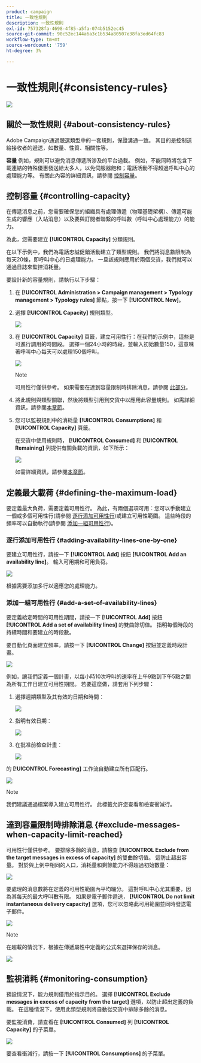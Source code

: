 ```yaml
---
product: campaign
title: 一致性規則
description: 一致性規則
exl-id: 757328fa-4698-4f85-a5fa-074b5152ec45
source-git-commit: 90c52ec144a6a3c1b534a80507e38fa3ed64fc83
workflow-type: tm+mt
source-wordcount: '759'
ht-degree: 3%

---
```


# 一致性規則{#consistency-rules}

![](../../assets/common.svg)

## 關於一致性規則 {#about-consistency-rules}

Adobe Campaign通過競選類型中的一套規則，保證溝通一致。 其目的是控制送給接收者的遞送，如數量、性質、相關性等。

**容量** 例如，規則可以避免消息傳遞所涉及的平台過載。 例如，不能同時將包含下載連結的特殊優惠發送給太多人，以免伺服器飽和；電話活動不得超過呼叫中心的處理能力等。 有關此內容的詳細資訊，請參閱 [控制容量](#controlling-capacity)。

## 控制容量 {#controlling-capacity}

在傳遞消息之前，您需要確保您的組織具有處理傳遞（物理基礎架構）、傳遞可能生成的響應（入站消息）以及要與訂閱者聯繫的呼叫數（呼叫中心處理能力）的能力。

為此，您需要建立 **[!UICONTROL Capacity]** 分類規則。

在以下示例中，我們為電話忠誠促銷活動建立了類型規則。 我們將消息數限制為每天20條，即呼叫中心的日處理能力。 一旦該規則應用於兩個交貨，我們就可以通過日誌來監控消耗量。

要設計新的容量規則，請執行以下步驟：

1. 在 **[!UICONTROL Administration > Campaign management > Typology management > Typology rules]** 節點，按一下 **[!UICONTROL New]**。
1. 選擇 **[!UICONTROL Capacity]** 規則類型。

   ![](assets/campaign_opt_create_capacity_01.png)

1. 在 **[!UICONTROL Capacity]** 頁籤，建立可用性行：在我們的示例中，這些是可進行調用的時間段。 選擇一個24小時的時段，並輸入初始數量150，這意味著呼叫中心每天可以處理150個呼叫。

   ![](assets/campaign_opt_create_capacity_02.png)

   >[!NOTE]
   >
   >可用性行僅供參考。 如果需要在達到容量限制時排除消息，請參閱 [此部分](#exclude-messages-when-capacity-limit-reached)。

1. 將此規則與類型關聯，然後將類型引用到交貨中以應用此容量規則。 如需詳細資訊，請參閱[本章節](applying-rules.md#applying-a-typology-to-a-delivery)。
1. 您可以監視規則中的消耗量 **[!UICONTROL Consumptions]** 和 **[!UICONTROL Capacity]** 頁籤。

   在交貨中使用規則時， **[!UICONTROL Consumed]** 和 **[!UICONTROL Remaining]** 列提供有關負載的資訊，如下所示：

   ![](assets/campaign_opt_create_capacity_03.png)

   如需詳細資訊，請參閱[本章節](#monitoring-consumption)。

## 定義最大載荷 {#defining-the-maximum-load}

要定義最大負荷，需要定義可用性行。 為此，有兩個選項可用：您可以手動建立一個或多個可用性行(請參閱 [逐行添加可用性行](#adding-availability-lines-one-by-one))或建立可用性範圍。 這些時段的頻率可以自動執行(請參閱 [添加一組可用性行](#add-a-set-of-availability-lines))。

### 逐行添加可用性行 {#adding-availability-lines-one-by-one}

要建立可用性行，請按一下 **[!UICONTROL Add]** 按鈕 **[!UICONTROL Add an availability line]**。 輸入可用期和可用負荷。

![](assets/campaign_opt_create_capacity_02.png)

根據需要添加多行以適應您的處理能力。

### 添加一組可用性行 {#add-a-set-of-availability-lines}

要定義給定時間的可用性期間，請按一下 **[!UICONTROL Add]** 按鈕 **[!UICONTROL Add a set of availability lines]** 的雙曲餘切值。 指明每個時段的持續時間和要建立的時段數。

要自動化頁面建立頻率，請按一下 **[!UICONTROL Change]** 按鈕並定義時段計畫。

![](assets/campaign_opt_create_capacity_07.png)

例如，讓我們定義一個計畫，以每小時10次呼叫的速率在上午9點到下午5點之間為所有工作日建立可用性期間。 若要這麼做，請套用下列步驟：

1. 選擇週期類型及其有效的日期和時間：

   ![](assets/campaign_opt_create_capacity_08.png)

1. 指明有效日期：

   ![](assets/campaign_opt_create_capacity_09.png)

1. 在批准前檢查計畫：

   ![](assets/campaign_opt_create_capacity_10.png)

的 **[!UICONTROL Forecasting]** 工作流自動建立所有匹配行。

![](assets/campaign_opt_create_capacity_12.png)

>[!NOTE]
>
>我們建議通過檔案導入建立可用性行。 此標籤允許您查看和檢查衝減行。

## 達到容量限制時排除消息 {#exclude-messages-when-capacity-limit-reached}

可用性行僅供參考。 要排除多餘的消息，請檢查 **[!UICONTROL Exclude from the target messages in excess of capacity]** 的雙曲餘切值。 這防止超出容量。 對於與上例中相同的人口，消耗量和剩餘能力不得超過初始數量：

![](assets/campaign_opt_create_capacity_04.png)

要處理的消息數將在定義的可用性範圍內平均細分。 這對呼叫中心尤其重要，因為其每天的最大呼叫數有限。 如果是電子郵件遞送， **[!UICONTROL Do not limit instantaneous delivery capacity]** 選項，您可以忽略此可用範圍並同時發送電子郵件。

![](assets/campaign_opt_create_capacity_05.png)

>[!NOTE]
>
>在超載的情況下，根據在傳遞屬性中定義的公式來選擇保存的消息。

![](assets/campaign_opt_create_capacity_06.png)

## 監視消耗 {#monitoring-consumption}

預設情況下，能力規則僅用於指示目的。 選擇 **[!UICONTROL Exclude messages in excess of capacity from the target]** 選項，以防止超出定義的負載。 在這種情況下，使用此類型規則將自動從交貨中排除多餘的消息。

要監視消費，請查看在 **[!UICONTROL Consumed]** 列 **[!UICONTROL Capacity]** 的子菜單。

![](assets/campaign_opt_create_capacity_04.png)

要查看衝減行，請按一下 **[!UICONTROL Consumptions]** 的子菜單。
